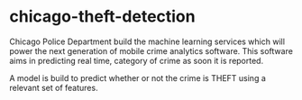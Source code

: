# chicago-theft-detection

Chicago Police Department build the machine learning services which will power the next generation of mobile crime analytics software.
This software aims in predicting real time, category of crime as soon it is reported.


A model is build to predict whether or not the crime is THEFT using a relevant set of features.

